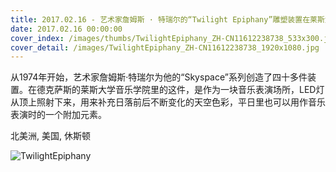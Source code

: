 ```yaml
---
title: 2017.02.16 - 艺术家詹姆斯 · 特瑞尔的“Twilight Epiphany”雕塑装置在莱斯大学展出，休斯顿，德克萨斯州 (© Alex Fradkin/Gallery Stock)
date: 2017.02.16 00:00:00
cover_index: /images/thumbs/TwilightEpiphany_ZH-CN11612238738_533x300.jpg
cover_detail: /images/TwilightEpiphany_ZH-CN11612238738_1920x1080.jpg
---
```


从1974年开始，艺术家詹姆斯·特瑞尔为他的“Skyspace”系列创造了四十多件装置。在德克萨斯的莱斯大学音乐学院里的这件，是作为一块音乐表演场所，LED灯从顶上照射下来，用来补充日落前后不断变化的天空色彩，平日里也可以用作音乐表演时的一个附加元素。

北美洲, 美国, 休斯顿

![TwilightEpiphany](/images/TwilightEpiphany_ZH-CN11612238738_1920x1080.jpg)
